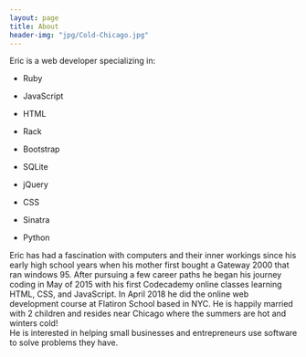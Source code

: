 ```yaml
---
layout: page
title: About
header-img: "jpg/Cold-Chicago.jpg"
---
```


<p id="eric">Eric is a web developer specializing in:</p>
<div class="col-xs-6">
    <ul>
        <li>
            <p>Ruby</p>
        </li>
        <li>
            <p>JavaScript</p>
        </li>
        <li>
            <p>HTML</p>
        </li>
        <li>
            <p>Rack</p>
        </li>
        <li>
            <p>Bootstrap</p>
        </li>
    </ul>
</div>
<div class="col-xs-6">
    <ul>
        <li>
            <p>SQLite</p>
        </li>
        <li>
            <p>jQuery</p>
        </li>
        <li>
            <p>CSS</p>
        </li>
        <li>
            <p>Sinatra</p>
        </li>
        <li>
            <p>Python</p>
        </li>
    </ul>
</div>
<p>Eric has had a fascination with computers and their inner workings since his early high school years when his mother first bought a Gateway 2000 that ran windows 95. After pursuing a few career paths he began his journey coding in May of 2015 with his first Codecademy online classes learning HTML, CSS, and JavaScript. In April 2018 he did the online web development course at Flatiron School based in NYC. He is happily married with 2 children and resides near Chicago where the summers are hot and winters cold!<br>He is interested in helping small businesses and entrepreneurs use software to solve problems they have.</p>
